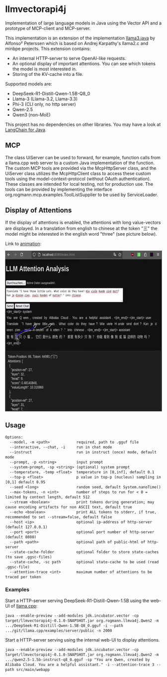 # llmvectorapi4j

Implementation of large language models in Java using the Vector API and a prototype of MCP-client and MCP-server.

This implementation is an extension of the implementation [llama3.java](https://github.com/mukel/llama3.java) by Alfonso² Peterssen which is based on Andrej Karpathy's llama2.c and minbpe projects. This extension contains:

* An internal HTTP-server to serve OpenAI-like requests.
* An optional display of important attentions. You can see which tokens the model is most interested in.
* Storing of the KV-cache into a file.

Supported models are:
* DeepSeek-R1-Distill-Qwen-1.5B-Q8_0
* Llama-3 (Llama-3.2, Llama-3.3)
* Phi-3 (CLI only, no http server)
* Qwen-2.5
* Qwen3 (non-MoE)

This project has no dependencies on other libraries. You may have a look at [LangChain for Java](https://github.com/langchain4j/langchain4j).

## MCP

The class UiServer can be used to forward, for example, function calls from a llama.cpp web server to a custom Java implementation of the function. The custom MCP tools are provided via the McpHttpServer class, and the UiServer class utilizes the McpHttpClient class to access these custom tools using the model-context-protocol (without OAuth authentication). These classes are intended for local testing, not for production use. The tools can be provided by implementing the interface org.rogmann.mcp.examples.ToolListSupplier to be used by ServiceLoader.

## Display of Attentions

If the display of attentions is enabled, the attentions with long value-vectors are displayed. In a translation from english to chinese at the token "三" the model might be interested in the english word "three" (see picture below).

Link to <a href="https://github.com/srogmann/llmvectorapi4j/raw/refs/heads/main/docs/LLM-Attention.01.webm">animation</a>:
<div align="center">
  <a href="https://github.com/srogmann/llmvectorapi4j/raw/refs/heads/main/docs/LLM-Attention.01.webm"><img src="docs/LLM-Attention.01.png" width="662" height="515" /></a>
</div>

## Usage
```
Options:
  --model, -m <path>            required, path to .gguf file
  --interactive, --chat, -i     run in chat mode
  --instruct                    run in instruct (once) mode, default mode
  --prompt, -p <string>         input prompt
  --system-prompt, -sp <string> (optional) system prompt
  --temperature, -temp <float>  temperature in [0,inf], default 0.1
  --top-p <float>               p value in top-p (nucleus) sampling in [0,1] default 0.95
  --seed <long>                 random seed, default System.nanoTime()
  --max-tokens, -n <int>        number of steps to run for < 0 = limited by context length, default 512
  --stream <boolean>            print tokens during generation; may cause encoding artifacts for non ASCII text, default true
  --echo <boolean>              print ALL tokens to stderr, if true, recommended to set --stream=false, default false
  --host <ip>                   optional ip-address of http-server (default 127.0.0.1)
  --port <port>                 optional port number of http-server (default 8080)
  --path <path>                 optional path of public-html of http-server
  --state-cache-folder          optional folder to store state-caches (to save .ggsc-files)
  --state-cache, -sc path       optional state-cache to be used (read .ggsc-file)
  --attention-trace <int>       maximum number of attentions to be traced per token
```

### Examples
Start a HTTP-server serving DeepSeek-R1-Distill-Qwen-1.5B using the web-UI of [llama.cpp](https://github.com/ggerganov/llama.cpp/):

```
java --enable-preview --add-modules jdk.incubator.vector -cp target/llmvectorapi4j-0.1.0-SNAPSHOT.jar org.rogmann.llmva4j.Qwen2 -m .../DeepSeek-R1-Distill-Qwen-1.5B-Q8_0.gguf -i --path .../git/llama.cpp/examples/server/public -n 2000
```

Start a HTTP-server serving using the internal web-UI to display attentions.

```
java --enable-preview --add-modules jdk.incubator.vector -cp target/llmvectorapi4j-0.1.0-SNAPSHOT.jar org.rogmann.llmva4j.Qwen2 -m .../qwen2.5-1.5b-instruct-q8_0.gguf -sp "You are Qwen, created by Alibaba Cloud. You are a helpful assistant." -i --attention-trace 3 --path src/main/webapp
```
